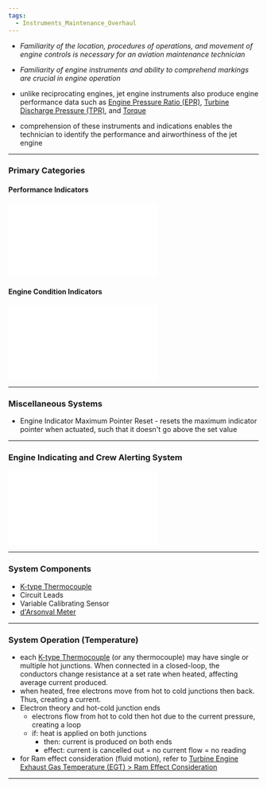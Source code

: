 ```yaml
---
tags:
  - Instruments_Maintenance_Overhaul
---
```

- *Familiarity of the location, procedures of operations, and movement of engine controls is necessary for an aviation maintenance technician*
- *Familiarity of engine instruments and ability to comprehend markings are crucial in engine operation*

- unlike reciprocating engines, jet engine instruments also produce engine performance data such as [Engine Pressure Ratio (EPR)](./Engine%20Pressure%20Ratio%20(EPR).md), [Turbine Discharge Pressure (TPR)](./Turbine%20Discharge%20Pressure%20(TPR).md), and [Torque](./Torque.md)
- comprehension of these instruments and indications enables the technician to identify the performance and airworthiness of the jet engine

---
### Primary Categories
#### Performance Indicators
![Performance Indicators](./Performance%20Indicators.md)
#### Engine Condition Indicators
![Engine Condition Indicators](./Engine%20Condition%20Indicators.md)


---
### Miscellaneous Systems
- Engine Indicator Maximum Pointer Reset - resets the maximum indicator pointer when actuated, such that it doesn't go above the set value

---
### Engine Indicating and Crew Alerting System
![Engine Indicating and Crew Alerting System (EICAS)](./Engine%20Indicating%20and%20Crew%20Alerting%20System%20(EICAS).md)

---
### System Components
- [K-type Thermocouple](./K-type%20Thermocouple.md)
- Circuit Leads
- Variable Calibrating Sensor
- [d'Arsonval Meter](./d'Arsonval%20Meter.md)

---
### System Operation (Temperature)
- each [K-type Thermocouple](./K-type%20Thermocouple.md) (or any thermocouple) may have single or multiple hot junctions. When connected in a closed-loop, the conductors change resistance at a set rate when heated, affecting average current produced.
- when heated, free electrons move from hot to cold junctions then back. Thus, creating a current.
- Electron theory and hot-cold junction ends
	- electrons flow from hot to cold then hot due to the current pressure, creating a loop
	- if: heat is applied on both junctions
		- then: current is produced on both ends
		- effect: current is cancelled out = no current flow = no reading
- for Ram effect consideration (fluid motion), refer to [Turbine Engine Exhaust Gas Temperature (EGT) > Ram Effect Consideration](./Turbine%20Engine%20Exhaust%20Gas%20Temperature%20(EGT).md#Ram%20Effect%20Consideration)

---